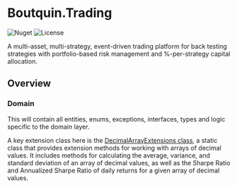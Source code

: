 # Boutquin.Trading

![Nuget](https://img.shields.io/nuget/vpre/boutquin.trading.domain?style=for-the-badge) ![License](https://img.shields.io/github/license/boutquin/boutquin.trading?style=for-the-badge)


A multi-asset, multi-strategy, event-driven trading platform for back testing strategies with portfolio-based risk management and %-per-strategy capital allocation.

## Overview

### Domain

This will contain all entities, enums, exceptions, interfaces, types and logic specific to the domain layer.

A key extension class here is the [DecimalArrayExtensions class](./doc/DecimalArrayExtensions.md), a static class that provides extension methods for working with arrays of decimal values. It includes methods for calculating the average, variance, and standard deviation of an array of decimal values, as well as the Sharpe Ratio and Annualized Sharpe Ratio of daily returns for a given array of decimal values.
